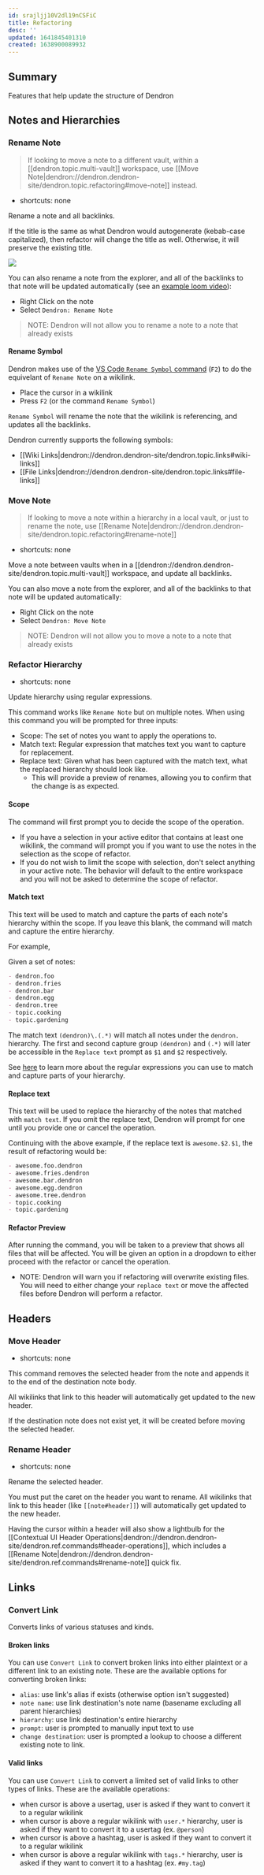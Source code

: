 ```yaml
---
id: srajljj10V2dl19nCSFiC
title: Refactoring
desc: ''
updated: 1641845401310
created: 1638900089932
---
```


## Summary

Features that help update the structure of Dendron

## Notes and Hierarchies

### Rename Note

> If looking to move a note to a different vault, within a [[dendron.topic.multi-vault]] workspace, use [[Move Note|dendron://dendron.dendron-site/dendron.topic.refactoring#move-note]] instead.

- shortcuts: none

Rename a note and all backlinks.

If the title is the same as what Dendron would autogenerate (kebab-case capitalized), then refactor will change the title as well. Otherwise, it will preserve the existing title.

![](https://foundation-prod-assetspublic53c57cce-8cpvgjldwysl.s3-us-west-2.amazonaws.com/assets/images/command-rename.gif)

You can also rename a note from the explorer, and all of the backlinks to that note will be updated automatically (see an [example loom video](https://www.loom.com/share/dcc2df8f598a463894278f9b5926a92e)):

- Right Click on the note
- Select `Dendron: Rename Note`

> NOTE: Dendron will not allow you to rename a note to a note that already exists

#### Rename Symbol

Dendron makes use of the [VS Code `Rename Symbol` command](https://code.visualstudio.com/docs/editor/refactoring#_rename-symbol) (`F2`) to do the equivelant of `Rename Note` on a wikilink.

- Place the cursor in a wikilink
- Press `F2` (or the command `Rename Symbol`) 

`Rename Symbol` will rename the note that the wikilink is referencing, and updates all the backlinks.

Dendron currently supports the following symbols:

- [[Wiki Links|dendron://dendron.dendron-site/dendron.topic.links#wiki-links]]
- [[File Links|dendron://dendron.dendron-site/dendron.topic.links#file-links]]

### Move Note

> If looking to move a note within a hierarchy in a local vault, or just to rename the note, use [[Rename Note|dendron://dendron.dendron-site/dendron.topic.refactoring#rename-note]]

- shortcuts: none

Move a note between vaults when in a [[dendron://dendron.dendron-site/dendron.topic.multi-vault]] workspace, and update all backlinks.

You can also move a note from the explorer, and all of the backlinks to that note will be updated automatically:

- Right Click on the note
- Select `Dendron: Move Note`

> NOTE: Dendron will not allow you to move a note to a note that already exists

### Refactor Hierarchy

- shortcuts: none

Update hierarchy using regular expressions.

This command works like `Rename Note` but on multiple notes. When using this command you will be prompted for three inputs:

- Scope: The set of notes you want to apply the operations to.
- Match text: Regular expression that matches text you want to capture for replacement.
- Replace text: Given what has been captured with the match text, what the replaced hierarchy should look like.
  - This will provide a preview of renames, allowing you to confirm that the change is as expected.

#### Scope

The command will first prompt you to decide the scope of the operation. 

- If you have a selection in your active editor that contains at least one wikilink, the command will prompt you if you want to use the notes in the selection as the scope of refactor.
- If you do not wish to limit the scope with selection, don't select anything in your active note. The behavior will default to the entire workspace and you will not be asked to determine the scope of refactor.

#### Match text

This text will be used to match and capture the parts of each note's hierarchy within the scope. If you leave this blank, the command will match and capture the entire hierarchy.

For example,

Given a set of notes:

```md
- dendron.foo
- dendron.fries
- dendron.bar
- dendron.egg
- dendron.tree
- topic.cooking
- topic.gardening
```

The match text `(dendron)\.(.*)` will match all notes under the `dendron.` hierarchy.
The first and second capture group `(dendron)` and `(.*)` will later be accessible in the `Replace text` prompt as `$1` and `$2` respectively.

See [here](https://developer.mozilla.org/en-US/docs/Web/JavaScript/Guide/Regular_Expressions) to learn more about the regular expressions you can use to match and capture parts of your hierarchy.

#### Replace text

This text will be used to replace the hierarchy of the notes that matched with `match text`. If you omit the replace text, Dendron will prompt for one until you provide one or cancel the operation.

Continuing with the above example, if the replace text is `awesome.$2.$1`, the result of refactoring would be:

```md
- awesome.foo.dendron
- awesome.fries.dendron
- awesome.bar.dendron
- awesome.egg.dendron
- awesome.tree.dendron
- topic.cooking
- topic.gardening
```

#### Refactor Preview

After running the command, you will be taken to a preview that shows all files that will be affected. You will be given an option in a dropdown to either proceed with the refactor or cancel the operation.

- NOTE: Dendron will warn you if refactoring will overwrite existing files. You will need to either change your `replace text` or move the affected files before Dendron will perform a refactor.

## Headers

### Move Header

- shortcuts: none

This command removes the selected header from the note and appends it to the end of the destination note body.

All wikilinks that link to this header will automatically get updated to the new header.

If the destination note does not exist yet, it will be created before moving the selected header.

### Rename Header

- shortcuts: none

Rename the selected header.

You must put the caret on the header you want to rename.
All wikilinks that link to this header (like `[[note#header]]`) will automatically get updated to the new header.

Having the cursor within a header will also show a lightbulb for the [[Contextual UI Header Operations|dendron://dendron.dendron-site/dendron.ref.commands#header-operations]], which includes a [[Rename Note|dendron://dendron.dendron-site/dendron.ref.commands#rename-note]] quick fix.

## Links

### Convert Link

Converts links of various statuses and kinds.

#### Broken links

You can use `Convert Link` to convert broken links into either plaintext or a different link to an existing note.
These are the available options for converting broken links:
- `alias`: use link's alias if exists (otherwise option isn't suggested)
- `note name`: use link destination's note name (basename excluding all parent hierarchies)
- `hierarchy`: use link destination's entire hierarchy
- `prompt`: user is prompted to manually input text to use
- `change destination`: user is prompted a lookup to choose a different existing note to link.

#### Valid links

You can use `Convert Link` to convert a limited set of valid links to other types of links.
These are the available operations:
- when cursor is above a usertag, user is asked if they want to convert it to a regular wikilink
- when cursor is above a regular wikilink with `user.*` hierarchy, user is asked if they want to convert it to a usertag (ex. `@person`)
- when cursor is above a hashtag, user is asked if they want to convert it to a regular wikilink
- when cursor is above a regular wikilink with `tags.*` hierarchy, user is asked if they want to convert it to a hashtag (ex. `#my.tag`)

##
